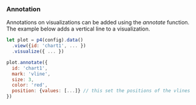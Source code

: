 ### Annotation
Annotations on visualizations can be added using the *annotate* function.
The example below adds a vertical line to a visualization. 

```javascript
let plot = p4(config).data()
  .view({id: 'chart1', ... })
  .visualize({ ... })

plot.annotate({
  id: 'chart1',
  mark: 'vline',
  size: 3,
  color: 'red',
  position: {values: [...]} // this set the positions of the vlines
})
```